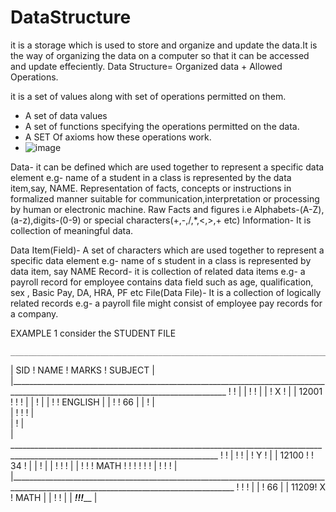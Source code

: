 # DataStructure
it is a storage which is used to store and organize and update the data.It is the way of organizing the data on a computer so that it can be accessed and update  effeciently.
 Data Structure=  Organized data + Allowed Operations.
 
 it is a set of values along with set of operations permitted on them.
 - A set of data values
 - A set of functions specifying the operations permitted on the data.
 - A SET Of axioms how these operations work.
 - ![image](https://user-images.githubusercontent.com/90374311/193190199-8536e9d9-4794-4cae-a760-d93db7045646.png)

 
 Data- it can be defined which are used together to represent a specific data element e.g- name of a student in a class is represented by  the data item,say, NAME.
 Representation of facts, concepts or instructions in formalized manner suitable for communication,interpretation or processing by human or electronic machine.
 Raw Facts and figures i.e Alphabets-(A-Z),(a-z),digits-(0-9) or special characters(+,-,/,*,<,>,+ etc)
 Information-  It is collection of meaningful data.
 
 
 Data Item(Field)- A set of characters which are used together to represent a specific data element e.g- name of s student in a class is represented by data item, say NAME
  Record- it is collection of related data items e.g- a payroll record for employee contains data field such as age, qualification, sex , Basic Pay, DA, HRA, PF etc
  File(Data File)- It is a collection of logically related records e.g- a payroll file might consist of employee pay records for a company.
  
  
  
  EXAMPLE 1
    consider the STUDENT FILE
    
    
    
    _____________________________________________________________________________________________________________________________________
   |                    SID    !               NAME                     !          MARKS                  !     SUBJECT                   |
   |____________________________________________________________________________________________________________________________________  !                                                                                            !                             |
   |                        !                                      !                                                                      |
   |                        !                         X                                          !                                        |
   |               12001    !                                      !                             !                                        |
   |                        !                                                                                                             |
   |                        !                                                                    !                         ENGLISH        |
   |                        !                                      !                  66                                                  |
   |                        !                                                                                                             |  \
   |                        !                                      !                              !                                       |    \
   |                        !                                                                                                             |       
   |  __________________________________________________________________________________________________________________________________  !                            !                                                                 |                            !                                       !
   |                        !                         Y                                           !                                       |
   |                  12100 !                                       !                   34        !                                       | 
   |                        !                                                                                                             |
   |                        !                                       !                             !                                       |
   |                        !                                       !                             !                               MATH    !
   !                        !                                       !                             !                                       !
   |                        !                                       !                             !                                       |
   |______________________________________________________________________________________________________________________________________ !                                                     !                                       !                             |
   |                        !                                                             66                                              |
   |                   11209!                       X                                             !                              MATH     |
   |                        !                                        !                                                                    |
   | _______________________!________________________________________!____________________________!_____________________________________  |
